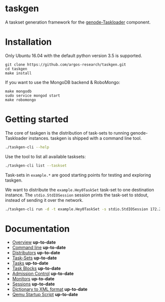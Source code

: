 # taskgen

A taskset generation framework for the
[genode-Taskloader](https://github.com/argos-research/genode-Taskloader)
component.


# Installation

Only Ubuntu 16.04 with the default python version 3.5 is supported.

```
git clone https://github.com/argos-research/taskgen.git
cd taskgen
make install
```

If you want to use the MongoDB backend & RoboMongo:

```
make mongodb
sudo service mongod start
make robomongo
```


# Getting started

The core of taskgen is the distribution of task-sets to running
genode-Taskloader instances. taskgen is shipped with a command line tool.


```bash
./taskgen-cli --help
```

Use the tool to list all available tasksets:

```bash
./taskgen-cli list --taskset
```

Task-sets in `example.*` are good starting points for testing and exploring
taskgen.

We want to distribute the `example.Hey0TaskSet` task-set to one destination
instance. The `stdio.StdIOSession` session prints the task-set to stdout,
instead of sending it over the network. 

```bash
./taskgen-cli run -d -t example.Hey0TaskSet -s stdio.StdIOSession 172.25.0.1
```


# Documentation
* [Overview](docs/overview.md) **up-to-date**
* [Command line](docs/commandline.md) **up-to-date**
* [Distributors](docs/distributor.md) **up-to-date**
* [Task-Sets](docs/taskset.md) **up-to-date**
* [Tasks](docs/tasks.md) **up-to-date**
* [Task Blocks](docs/blocks.md) **up-to-date**
* [Admission Control](docs/admctrl.md) **up-to-date**
* [Monitors](docs/monitor.md) **up-to-date**
* [Sessions](docs/session.md) **up-to-date**
* [Dictionary to XML format](docs/dict2xml.md) **up-to-date**
* [Qemu Startup Script](docs/qemu.md) **up-to-date**
